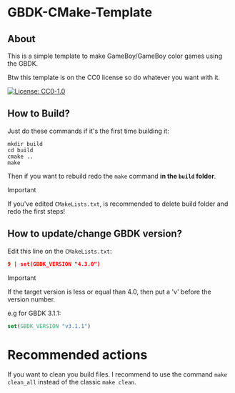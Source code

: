 # GBDK-CMake-Template

## About

This is a simple template to make GameBoy/GameBoy color games using the GBDK.

Btw this template is on the CC0 license so do whatever you want with it.

[![License: CC0-1.0](https://img.shields.io/badge/License-CC0_1.0-lightgrey.svg)](http://creativecommons.org/publicdomain/zero/1.0/)

## How to Build?

Just do these commands if it's the first time building it:


```
mkdir build
cd build
cmake ..
make
```

Then if you want to rebuild redo the `make` command **in the `build` folder**.

> [!IMPORTANT]  
> If you've edited `CMakeLists.txt`, is recommended to delete build folder and redo the first steps!

## How to update/change GBDK version?

Edit this line on the `CMakeLists.txt`:

```cmake
9 | set(GBDK_VERSION "4.3.0")
```

> [!IMPORTANT]
> If the target version is less or equal than 4.0, then put a 'v' before the version number.
>
> e.g for GBDK 3.1.1:
> ```cmake
> set(GBDK_VERSION "v3.1.1")
> ```

# Recommended actions

If you want to clean you build files. I recommend to use the command `make clean_all` instead of the classic `make clean`.

